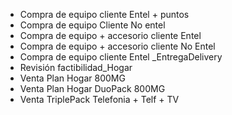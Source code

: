 * Compra de equipo cliente Entel + puntos
* Compra de equipo Cliente No entel
* Compra de equipo + accesorio cliente Entel
* Compra de equipo + accesorio cliente No  Entel
* Compra de equipo cliente Entel _EntregaDelivery
* Revisión factibilidad_Hogar
* Venta Plan Hogar 800MG
* Venta Plan Hogar DuoPack 800MG
* Venta TriplePack Telefonia + Telf + TV